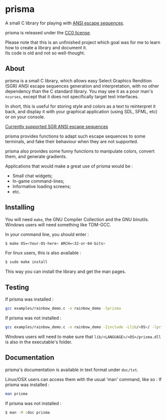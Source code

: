 # prisma

A small C library for playing with [ANSI escape sequences](http://en.wikipedia.org/wiki/ANSI_escape_code).

prisma is released under the [CC0 license](http://creativecommons.org/about/cc0).

Please note that this is an unfinished project which goal was for me to learn how to create a library and document it.  
Its code is old and not so well-thought.

## About

prisma is a small C library, which allows easy Select Graphics Rendition 
(SGR) ANSI escape sequences generation and interpretation, with no other dependency than the C standard library.
You may see it as a poor man's `ncurses`, except that it does not specifically target text interfaces.

In short, this is useful for storing style and colors as a text to 
reinterpret it back, and display it with your graphical application (using 
SDL, SFML, etc) or on your console.

[Currently supported SGR ANSI escape sequences](http://en.wikipedia.org/wiki/ANSI_escape_code#graphics)

prisma provides functions to adapt such escape sequences to some terminals,
and fake their behaviour when they are not supported.

prisma also provides some funny functions to manipulate colors, convert them,
and generate gradients.

Applications that would make a great use of prisma would be :
* Small chat widgets;
* In-game command-lines;
* Informative loading screens;
* etc.


## Installing

You will need `make`, the GNU Compiler Collection and the GNU binutils.
Windows users will need something like TDM-GCC.

In your command line, you should enter :
```bash
$ make OS=<Your-OS-here> ARCH=<32-or-64-bits>
```
For linux users, this is also available :
```bash
$ sudo make install
```
This way you can install the library and get the man pages.

## Testing

If prisma was installed :
```bash
gcc examples/rainbow_demo.c -o rainbow_demo -lprisma
```
If prisma was not installed :
```bash
gcc examples/rainbow_demo.c -o rainbow_demo -Iinclude -Llib/<OS>/ -lprisma
```
Windows users will need to make sure that `lib/<LANGUAGE>/<OS>/prisma.dll` is also in the executable's folder.

## Documentation

prisma's documentation is available in text format under `doc/txt`.

Linux/OSX users can access them with the usual 'man' command, like so :
If prisma was installed :
```bash
man prisma
```
If prisma was not installed :
```bash
$ man -M :doc prisma
```
